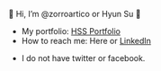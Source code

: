 :wave: Hi, I’m @zorroartico or Hyun Su :maple_leaf:

- My portfolio: [HSS Portfolio](https://zorroartico.github.io/)
- How to reach me: Here or [LinkedIn](https://www.linkedin.com/in/hyun-su-winfred-seong-545bb467)

* I do not have twitter or facebook.

<!---
zorroartico/zorroartico is a ✨ special ✨ repository because its `README.md` (this file) appears on your GitHub profile.
You can click the Preview link to take a look at your changes.
--->
